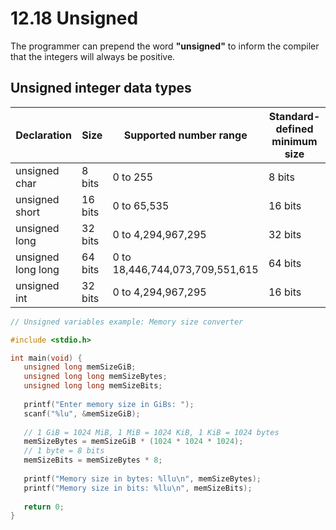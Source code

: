 # 12.18 Unsigned

The programmer can prepend the word **"unsigned"** to inform the compiler that the integers will always be positive.   

## Unsigned integer data types
|Declaration|Size|Supported number range|Standard-defined minimum size|
|-----------|----|----------------------|-----------------------------|
|unsigned char|8 bits|0 to 255|8 bits|
|unsigned short|16 bits|0 to 65,535|16 bits|
|unsigned long|32 bits|0 to 4,294,967,295|32 bits|
|unsigned long long|64 bits|0 to 18,446,744,073,709,551,615|64 bits|
|unsigned int|32 bits|0 to 4,294,967,295|16 bits|

```c
// Unsigned variables example: Memory size converter

#include <stdio.h>

int main(void) {
   unsigned long memSizeGiB;
   unsigned long long memSizeBytes;
   unsigned long long memSizeBits;
   
   printf("Enter memory size in GiBs: ");
   scanf("%lu", &memSizeGiB);
   
   // 1 GiB = 1024 MiB, 1 MiB = 1024 KiB, 1 KiB = 1024 bytes
   memSizeBytes = memSizeGiB * (1024 * 1024 * 1024);
   // 1 byte = 8 bits
   memSizeBits = memSizeBytes * 8;
   
   printf("Memory size in bytes: %llu\n", memSizeBytes);
   printf("Memory size in bits: %llu\n", memSizeBits);
   
   return 0;
}
```
